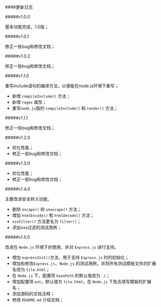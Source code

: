 ####更新日志

#####v1.0.0  

基本功能完成，1.0版；

#####v1.0.1  

修正一些bug和修改文档；

#####v1.0.2  

修正一些bug和修改文档；

#####v1.1.0

重写include语句的编译方法，以便能在node.js环境下重写；

- 新增 `compileInclude()` 方法；
- 新增 `regex` 属性；
- 重写`node.js`版的 `compileInclude()` 和 `render()` 方法；

#####v1.1.1  

修正一些bug和修改文档；

#####v1.2.0 

- 优化性能；
- 修正一些bug和修改文档；

#####v1.3.0 

- 优化性能；
- 修正一些bug和修改文档；

#####v1.4.0

主要改进安全转义功能。

- 删除 `escape()` 和 `unescape()` 方法；
- 增加 `htmlEncode()` 和 `htmlDecode()` 方法；
- `xssFilter()` 方法更名为 `filter()`；
- 添加xxs过滤的测试用例；

#####v1.5.0

改进在 `Node.js` 环境下的使用，并对 `Express.js` 进行支持。

- 增加 `expressInit()`方法，用于支持 `Express.js` 时的初始化；
- 增加和修改`Express.js`、`Node.js` 的测试用例，并将所有测试模板文件的扩展名改为 `tile.html`；
- 在 `Node.js` 下，配置项 `basePath` 的默认值改为 `./`；
- 增加配置项 `ext`，默认值为 `tile.html`，在 `Node.js` 下免去填写模板的扩展名；
- 添加源码的文档注释；
- 修改 `README.md` 介绍文档；